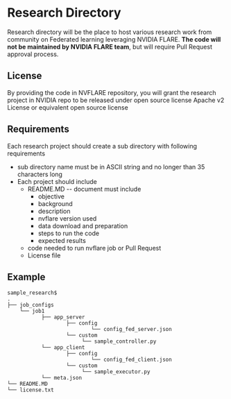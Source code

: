 # Research Directory
Research directory will be the place to host various research work from community on Federated learning
leveraging NVIDIA FLARE. **The code will not be maintained by NVIDIA FLARE team**, but will require Pull Request
approval process. 

## License
By providing the code in NVFLARE repository, you will grant the research project in NVIDIA repo to be released under open source license
Apache v2 License or equivalent open source license

## Requirements
Each research project should create a sub directory with following requirements

* sub directory name must be in ASCII string and no longer than 35 characters long
* Each project should include
  * README.MD -- document must include
    * objective 
    * background
    * description
    * nvflare version used
    * data download and preparation
    * steps to run the code
    * expected results
  * code needed to run nvflare job or Pull Request
  * License file

## Example
```
sample_research$ 
.
├── job_configs
    └── job1
           ├── app_server
                   ├── config
                           └── config_fed_server.json
                   └── custom
                        └── sample_controller.py
           └── app_client
                   ├── config
                           └── config_fed_client.json
                   └── custom
                        └── sample_executor.py
           └── meta.json
└── README.MD
└── license.txt
```
